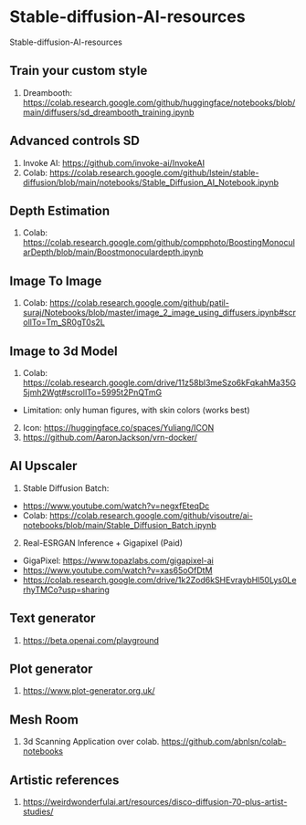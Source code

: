 # Stable-diffusion-AI-resources
Stable-diffusion-AI-resources

## Train your custom style
1. Dreambooth: https://colab.research.google.com/github/huggingface/notebooks/blob/main/diffusers/sd_dreambooth_training.ipynb

## Advanced controls SD
1. Invoke AI: https://github.com/invoke-ai/InvokeAI
2. Colab: https://colab.research.google.com/github/lstein/stable-diffusion/blob/main/notebooks/Stable_Diffusion_AI_Notebook.ipynb

## Depth Estimation
1. Colab: https://colab.research.google.com/github/compphoto/BoostingMonocularDepth/blob/main/Boostmonoculardepth.ipynb

## Image To Image
1. Colab: https://colab.research.google.com/github/patil-suraj/Notebooks/blob/master/image_2_image_using_diffusers.ipynb#scrollTo=Tm_SR0gT0s2L

## Image to 3d Model
1. Colab: https://colab.research.google.com/drive/11z58bl3meSzo6kFqkahMa35G5jmh2Wgt#scrollTo=5995t2PnQTmG
 - Limitation: only human figures, with skin colors (works best)
2. Icon: https://huggingface.co/spaces/Yuliang/ICON
3. https://github.com/AaronJackson/vrn-docker/

## AI Upscaler
1. Stable Diffusion Batch: 
 - https://www.youtube.com/watch?v=negxfEteqDc
 - Colab: https://colab.research.google.com/github/visoutre/ai-notebooks/blob/main/Stable_Diffusion_Batch.ipynb

2. Real-ESRGAN Inference + Gigapixel (Paid)
 - GigaPixel: https://www.topazlabs.com/gigapixel-ai
 - https://www.youtube.com/watch?v=xas65oOfDtM
 - https://colab.research.google.com/drive/1k2Zod6kSHEvraybHl50Lys0LerhyTMCo?usp=sharing

## Text generator
1. https://beta.openai.com/playground

## Plot generator
1. https://www.plot-generator.org.uk/

## Mesh Room
1. 3d Scanning Application over colab. https://github.com/abnlsn/colab-notebooks

## Artistic references
1. https://weirdwonderfulai.art/resources/disco-diffusion-70-plus-artist-studies/
